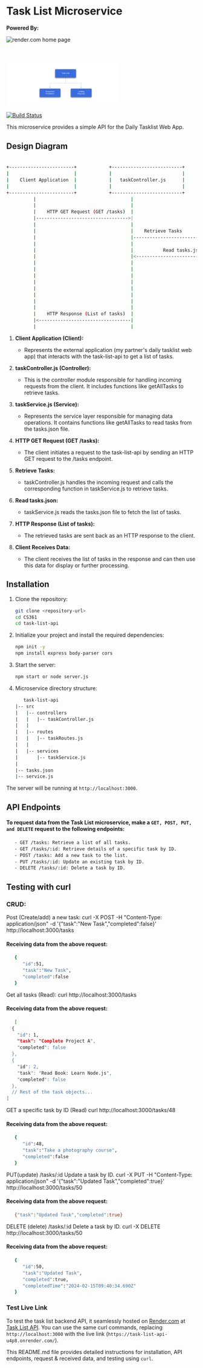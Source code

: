 # Task List Microservice

**Powered By:**

<img width="100" alt="render.com home page" src="https://miro.medium.com/v2/resize:fit:1400/1*jTeoWjRlxkdBjwBV2sKTGg.png">

<svg width="110" height="21" viewBox="0 0 110 21" fill="none" xmlns="http://www.w3.org/2000/svg" aria-label="Render" class="fill-current"><path d="M38.1801 3.45902C41.7067 3.45902 43.9994 5.45905 43.9994 8.67133C43.9994 11.0232 42.6512 12.7708 40.5375 13.5165L44.6811 20.6218H41.6077L37.7421 13.8798H33.4728V20.6218H30.8259V3.45902H38.1801ZM33.469 5.84911V11.5165H38.0544C40.1567 11.5165 41.2421 10.3387 41.2421 8.67133C41.2421 6.96576 40.1605 5.84911 38.0544 5.84911H33.469Z"></path><path d="M51.4145 8.22773C54.9412 8.22773 57.2339 10.8587 57.2339 14.1093C57.2339 14.4878 57.2073 14.8817 57.1349 15.2718H47.7508C47.865 17.0921 49.4151 18.5223 51.506 18.5223C53.0179 18.5223 54.2252 17.876 55.1316 16.4496L56.9711 17.7919C55.8514 19.8149 53.6463 20.878 51.506 20.878C47.8536 20.878 45.1686 18.1705 45.1686 14.5682C45.1686 10.9467 47.7508 8.22773 51.4145 8.22773ZM54.7013 13.398C54.5489 11.6924 53.1284 10.4878 51.3879 10.4878C49.537 10.4878 48.124 11.6886 47.8117 13.398H54.7013Z"></path><path d="M59.5495 20.6218V8.48012H62.0555V10.0098C62.4592 9.39027 63.6055 8.22773 65.7725 8.22773C69.0973 8.22773 70.8492 10.3004 70.8492 13.2488V20.6218H68.3547V13.7804C68.3547 11.7689 67.2578 10.6063 65.3803 10.6063C63.5408 10.6063 62.044 11.7689 62.044 13.7804V20.6218H59.5495Z"></path><path d="M78.9766 8.22773C81.0293 8.22773 82.389 8.98491 83.284 10.136V2.81274H85.7785V20.6218H83.284V18.9659C82.389 20.117 81.0293 20.8742 78.9766 20.8742C75.5375 20.8742 72.9058 18.2164 72.9058 14.4878C72.9058 10.7555 75.5375 8.22773 78.9766 8.22773ZM75.3966 14.4878C75.3966 16.725 76.9466 18.6217 79.2774 18.6217C81.6082 18.6217 83.2687 16.725 83.2687 14.4878C83.2687 12.2507 81.593 10.4801 79.2774 10.4801C76.9466 10.4763 75.3966 12.2469 75.3966 14.4878Z"></path><path d="M94.1382 8.22773C97.6648 8.22773 99.9575 10.8587 99.9575 14.1093C99.9575 14.4878 99.9309 14.8817 99.8585 15.2718H90.4744C90.5886 17.0921 92.1387 18.5223 94.2295 18.5223C95.7415 18.5223 96.9488 17.876 97.8552 16.4496L99.6947 17.7919C98.575 19.8149 96.3699 20.878 94.2295 20.878C90.5772 20.878 87.8922 18.1705 87.8922 14.5682C87.8884 10.9467 90.4706 8.22773 94.1382 8.22773ZM97.4249 13.398C97.2725 11.6924 95.852 10.4878 94.1115 10.4878C92.2606 10.4878 90.8476 11.6886 90.5353 13.398H97.4249Z"></path><path d="M102.368 20.6218V8.48012H104.874V10.136C105.556 8.809 106.702 8.22773 108.024 8.22773C108.968 8.22773 109.688 8.52983 109.688 8.52983L109.425 10.832C109.288 10.7823 108.744 10.5528 107.952 10.5528C106.615 10.5528 104.878 11.2603 104.878 14.006V20.6218H102.368Z"></path><path d="M15.6491 0.00582604C12.9679 -0.120371 10.7133 1.81847 10.3286 4.373C10.3134 4.49154 10.2905 4.60627 10.2715 4.72099C9.67356 7.90268 6.88955 10.3119 3.5457 10.3119C2.35364 10.3119 1.23395 10.006 0.258977 9.47058C0.140914 9.40557 0 9.4897 0 9.62354V10.3081V20.6218H10.2677V12.8894C10.2677 11.4668 11.4178 10.3119 12.8346 10.3119H15.4015C18.3074 10.3119 20.6458 7.89121 20.5315 4.94662C20.4287 2.29649 18.2884 0.132023 15.6491 0.00582604Z"></path></svg>

<img width="300" alt="Task List request & receive data" src="api.png">

[![Build Status](https://travis-ci.org/joemccann/dillinger.svg?branch=master)](https://travis-ci.org/joemccann/dillinger)

This microservice provides a simple API for the Daily Tasklist Web App.

## Design Diagram

```bash

+------------------------+            +--------------------------+            +------------------------+
|                        |            |                          |            |                        |
|    Client Application  |            |   taskController.js      |            |    taskService.js      |
|                        |            |                          |            |                        |
+------------------------+            +--------------------------+            +------------------------+
          |                                   |                                   |
          |                                   |                                   |
          |    HTTP GET Request (GET /tasks)  |                                   |
          |---------------------------------->|                                   |
          |                                   |                                   |
          |                                   |    Retrieve Tasks                 |
          |                                   |---------------------------------->|
          |                                   |                                   |
          |                                   |           Read tasks.json         |
          |                                   |<----------------------------------|
          |                                   |                                   |
          |                                   |                                   |
          |                                   |                                   |
          |                                   |                                   |
          |                                   |                                   |
          |                                   |                                   |
          |                                   |                                   |
          |                                   |                                   |
          |    HTTP Response (List of tasks)  |                                   |
          |<----------------------------------|                                   |
          |                                   |                                   |
```

1. **Client Application (Client):**

   - Represents the external application (my partner's daily tasklist web app) that interacts with the task-list-api to get a list of tasks.

2. **taskController.js (Controller):**

   - This is the controller module responsible for handling incoming requests from the client. It includes functions like getAllTasks to retrieve tasks.

3. **taskService.js (Service):**

   - Represents the service layer responsible for managing data operations. It contains functions like getAllTasks to read tasks from the tasks.json file.

4. **HTTP GET Request (GET /tasks):**

   - The client initiates a request to the task-list-api by sending an HTTP GET request to the /tasks endpoint.

5. **Retrieve Tasks:**

   - taskController.js handles the incoming request and calls the corresponding function in taskService.js to retrieve tasks.

6. **Read tasks.json:**

   - taskService.js reads the tasks.json file to fetch the list of tasks.

7. **HTTP Response (List of tasks):**

   - The retrieved tasks are sent back as an HTTP response to the client.

8. **Client Receives Data:**
   - The client receives the list of tasks in the response and can then use this data for display or further processing.

## Installation

1. Clone the repository:

   ```bash
   git clone <repository-url>
   cd CS361
   cd task-list-api
   ```

2. Initialize your project and install the required dependencies:

   ```bash
   npm init -y
   npm install express body-parser cors
   ```

3. Start the server:

   ```bash
   npm start or node server.js
   ```

4. Microservice directory structure:

   ```bash
      task-list-api
   |-- src
   |   |-- controllers
   |   |   |-- taskController.js
   |   |
   |   |-- routes
   |   |   |-- taskRoutes.js
   |   |
   |   |-- services
   |       |-- taskService.js
   |
   |-- tasks.json
   |-- service.js

   ```

The server will be running at `http://localhost:3000`.

## API Endpoints

#### To request data from the Task List microservice, make a `GET, POST, PUT, and DELETE` request to the following endpoints:

```bash
   - GET /tasks: Retrieve a list of all tasks.
   - GET /tasks/:id: Retrieve details of a specific task by ID.
   - POST /tasks: Add a new task to the list.
   - PUT /tasks/:id: Update an existing task by ID.
   - DELETE /tasks/:id: Delete a task by ID.
```

## Testing with curl

### CRUD:

Post (Create/add) a new task:
curl -X POST -H "Content-Type: application/json" -d '{"task":"New Task","completed":false}' http://localhost:3000/tasks

#### Receiving data from the above request:

```bash
   {
      "id":51,
      "task":"New Task",
      "completed":false
   }
```

Get all tasks (Read):
curl http://localhost:3000/tasks

#### Receiving data from the above request:

```bash
   [
  {
    "id": 1,
    "task": "Complete Project A",
    "completed": false
  },
  {
    "id": 2,
    "task": "Read Book: Learn Node.js",
    "completed": false
  },
  // Rest of the task objects...
]
```

GET a specific task by ID (Read)
curl http://localhost:3000/tasks/48

#### Receiving data from the above request:

```bash
   {
      "id":48,
      "task":"Take a photography course",
      "completed":false
   }
```

PUT(update) /tasks/:id
Update a task by ID.
curl -X PUT -H "Content-Type: application/json" -d '{"task":"Updated Task","completed":true}' http://localhost:3000/tasks/50

#### Receiving data from the above request:

```bash
   {"task":"Updated Task","completed":true}
```

DELETE (delete) /tasks/:id
Delete a task by ID.
curl -X DELETE http://localhost:3000/tasks/50

#### Receiving data from the above request:

```bash
   {
      "id":50,
      "task":"Updated Task",
      "completed":true,
      "completedTime":"2024-02-15T09:40:34.690Z"
   }
```

### Test Live Link

To test the task list backend API, it seamlessly hosted on [Render.com](https://render.com/) at [Task List API](https://task-list-api-u4p8.onrender.com/).
You can use the same curl commands, replacing `http://localhost:3000` with the live link (`https://task-list-api-u4p8.onrender.com/`).

This README.md file provides detailed instructions for installation, API endpoints, request & received data, and testing using `curl`.

